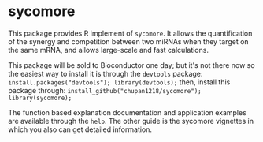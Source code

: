 # sycomore
This package provides R implement of `sycomore`. It allows the quantification of the synergy and competition between two miRNAs when they target on the same mRNA, and allows large-scale and fast calculations. 

This package will be sold to Bioconductor one day; but it's not there now so the easiest way to install it is through the `devtools` package:
`install.packages("devtools"); library(devtools);` 
then, install this package through:
`install_github("chupan1218/sycomore"); library(sycomore);`

The function based explanation documentation and application examples are available through the `help`. The other guide is the sycomore vignettes in which you also can get detailed information.
